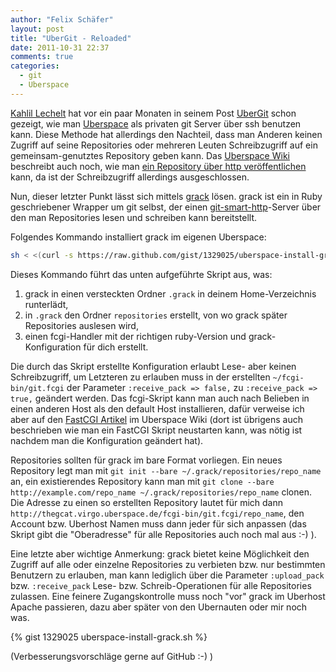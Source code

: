 ```yaml
---
author: "Felix Schäfer"
layout: post
title: "UberGit - Reloaded"
date: 2011-10-31 22:37
comments: true
categories:
  - git
  - Uberspace
---
```


[Kahlil Lechelt][] hat vor ein paar Monaten in seinem Post [UberGit][] schon
gezeigt, wie man [Uberspace][] als privaten git Server über ssh benutzen kann.
Diese Methode hat allerdings den Nachteil, dass man Anderen keinen Zugriff auf
seine Repositories oder mehreren Leuten Schreibzugriff auf ein gemeinsam-genutztes
Repository geben kann. Das [Uberspace Wiki][] beschreibt auch noch, wie man
[ein Repository über http veröffentlichen][] kann, da ist der Schreibzugriff
allerdings ausgeschlossen.

[Kahlil Lechelt]: http://kahlil.co/ "Kahlil Lechelts Blog"
[UberGit]: http://kahlil.co/2011/07/10/ubergit/ "UberGit"
[Uberspace]: http://uberspace.de/ "Uberspace - Hosting on asteroids"
[Uberspace Wiki]: https://uberspace.de/dokuwiki "Uberspace Wiki"
[ein Repository über http veröffentlichen]: https://uberspace.de/dokuwiki/development:git#oeffentlich_bereitstellen "git Repository auf Uberspace über http bereitstellen"

Nun, dieser letzter Punkt lässt sich mittels [grack][] lösen. grack ist ein in
Ruby geschriebener Wrapper um git selbst, der einen [git-smart-http][]-Server
über den man Repositories lesen und schreiben kann bereitstellt.

[grack]: https://github.com/schacon/grack "grack"
[git-smart-http]: http://progit.org/2010/03/04/smart-http.html "git smart http transport"

Folgendes Kommando installiert grack im eigenen Uberspace:

``` sh
sh < <(curl -s https://raw.github.com/gist/1329025/uberspace-install-grack.sh)
```
Dieses Kommando führt das unten aufgeführte Skript aus, was:

1. grack in einen versteckten Ordner `.grack` in deinem Home-Verzeichnis runterlädt,
2. in `.grack` den Ordner `repositories` erstellt, von wo grack später Repositories
   auslesen wird,
3. einen fcgi-Handler mit der richtigen ruby-Version und grack-Konfiguration für
   dich erstellt.

Die durch das Skript erstellte Konfiguration erlaubt Lese- aber keinen Schreibzugriff,
um Letzteren zu erlauben muss in der erstellten `~/fcgi-bin/git.fcgi` der Parameter
`:receive_pack => false,` zu `:receive_pack => true,` geändert werden. Das
fcgi-Skript kann man auch nach Belieben in einen anderen Host als den default Host
installieren, dafür verweise ich aber auf den [FastCGI Artikel][] im Uberspace
Wiki (dort ist übrigens auch beschrieben wie man ein FastCGI Skript neustarten
kann, was nötig ist nachdem man die Konfiguration geändert hat).

[FastCGI Artikel]: https://uberspace.de/dokuwiki/webserver:fastcgi "FastCGI Artikel im Uberspace Wiki"

Repositories sollten für grack im bare Format vorliegen. Ein neues Repository
legt man mit `git init --bare ~/.grack/repositories/repo_name`
an, ein existierendes Repository kann man mit
`git clone --bare http://example.com/repo_name ~/.grack/repositories/repo_name`
clonen. Die Adresse zu einen so erstellten Repository lautet für mich dann
`http://thegcat.virgo.uberspace.de/fcgi-bin/git.fcgi/repo_name`, den Account
bzw. Uberhost Namen muss dann jeder für sich anpassen (das Skript gibt die
"Oberadresse" für alle Repositories auch noch mal aus :-) ). 

Eine letzte aber wichtige Anmerkung: grack bietet keine Möglichkeit den Zugriff
auf alle oder einzelne Repositories zu verbieten bzw. nur bestimmten Benutzern
zu erlauben, man kann lediglich über die Parameter `:upload_pack` bzw.
`:receive_pack` Lese- bzw. Schreib-Operationen für alle Repositories zulassen.
Eine feinere Zugangskontrolle muss noch "vor" grack im Uberhost Apache passieren,
dazu aber später von den Ubernauten oder mir noch was.

{% gist 1329025 uberspace-install-grack.sh %}

(Verbesserungsvorschläge gerne auf GitHub :-) )